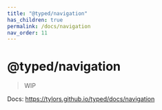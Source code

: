 ```yaml
---
title: "@typed/navigation"
has_children: true
permalink: /docs/navigation
nav_order: 11
---
```


# @typed/navigation

> WIP

Docs: https://tylors.github.io/typed/docs/navigation


